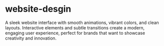 # website-desgin
A sleek website interface with smooth animations, vibrant colors, and clean layouts. Interactive elements and subtle transitions create a modern, engaging user experience, perfect for brands that want to showcase creativity and innovation.
